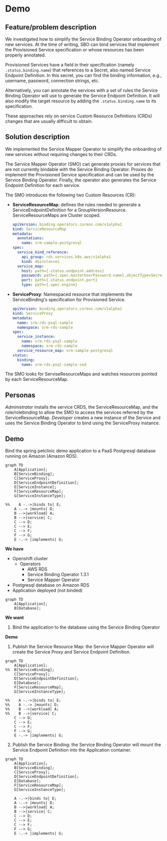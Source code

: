 # Demo

## Feature/problem description

We investigated how to simplify the Service Binding Operator onboarding of new services.
At the time of writing, SBO can bind services that implement the Provisioned Service specification or whose resources has been properly annotated.

Provisioned Services have a field in their specification (namely `.status.binding.name`) that references to a Secret, also named Service Endpoint Definition.
In this secret, you can find the binding information, e.g., username, password, connection strings, etc.

Alternatively, you can annotate the services with a set of rules the Service Binding Operator will use to generate the Service Endpoint Definition.
It will also modify the target resource by adding the `.status.binding.name` to its specification.

These approaches rely on service Custom Resource Definitions (CRDs) changes that are usually difficult to obtain.

## Solution description <!-- Show charts or whiteboard if needed -->

We implemented the Service Mapper Operator to simplify the onboarding of new services without requiring changes to their CRDs.

The Service Mapper Operator (SMO) can generate proxies for services that are not currently bindable with the Service Binding Operator.
Proxies do implement the Provisioned Service specification and can be used by the Service Binding Operator.
Finally, the operator also generates the Service Endpoint Definition for each service.

The SMO introduces the following two Custom Resources (CR):

* **ServiceResourceMap**: defines the rules needed to generate a ServiceEndpointDefinition for a GroupVersionResource. ServiceResourceMaps are Cluster scoped.
    ```yaml
    apiVersion: binding.operators.coreos.com/v1alpha1
    kind: ServiceResourceMap
    metadata:
      annotations:
        name: srm-sample-postgresql
    spec:
      service_kind_reference:
        api_group: rds.services.k8s.aws/v1alpha1
        kind: dbinstances
      service_map:
        host: path={.status.endpoint.address}
        password: path={.spec.masterUserPassword.name},objectType=Secret,sourceKey=password
        port: path={.status.endpoint.port}
        type: path={.spec.engine}
    ```
* **ServiceProxy**: Namespaced resource that implements the ServiceBinding's specification for Provisioned Service.
    ```yaml
    apiVersion: binding.operators.coreos.com/v1alpha1
    kind: ServiceProxy
    metadata:
      name: srm-rds-psql-sample
      namespace: srm-rds-sample
    spec:
      service_instance:
        name: srm-rds-psql-sample
        namespace: srm-rds-sample
      service_resource_map: srm-sample-postgresql
    status:
      binding:
        name: srm-rds-psql-sample-sed
   ```

The SMO looks for ServiseResourceMaps and watches resources pointed by each ServiceResourceMap.

## Personas

_Administrator_ installs the service CRDS, the ServiceResourceMap, and the role/rolebinding to allow the SMO to access the services referred by the ServiceResourceMap.
_Developer_ creates a new instance of the Service and uses the Service Binding Operator to bind using the ServiceProxy instance.

## Demo

Bind the spring petclinic demo application to a PaaS Postgresql database running on Amazon (Amazon RDS).

```mermaid
graph TD
	A[Application];
	B[ServiceBinding];
	C[ServiceProxy];
	D[ServiceEndpointDefinition];
	E[ServiceInstance];
	F[ServiceResourceMap];
    G[ServiceInstanceType];

%%    A -.->|binds to| E;
    A -.-> |mounts| D;
	B -->|workload| A;
	B -->|service| C;
	C --> D;
	C --> E;
	C --> F;
	F --> G;
    E -.-> |implements| G;
```

**We have**
* Openshift cluster
	* Operators
		* AWS RDS
		* Service Binding Operator 1.3.1
		* Service Mapper Operator
* Postgresql database on Amazon RDS
* Application deployed (not binded)

```mermaid
graph TD
    A[Application];
    B[Database];
```

**We want**
1. Bind the application to the database using the Service Binding Operator

**Demo**

1. Publish the Service Resource Map: the Service Mapper Operator will create the Service Proxy and Service Endpoint Definition.

```mermaid
graph TD
    A[Application];
%%	B[ServiceBinding];
    C[ServiceProxy];
    D[ServiceEndpointDefinition];
    E[Database];
    F[ServiceResourceMap];
    G[ServiceInstanceType];

%%    A -.->|binds to| E;
%%    A -.-> |mounts| D;
%%    B -->|workload| A;
%%    B -->|service| C;
    C --> D;
    C --> E;
    C --> F;
    F --> G;
    E -.-> |implements| G;
```

2. Publish the Service Binding: the Service Binding Operator will mount the Service Endpoint Definition into the Application container.

```mermaid
graph TD
    A[Application];
    B[ServiceBinding];
    C[ServiceProxy];
    D[ServiceEndpointDefinition];
    E[Database];
    F[ServiceResourceMap];
    G[ServiceInstanceType];

    A -.->|binds to| E;
    A -.-> |mounts| D;
    B -->|workload| A;
    B -->|service| C;
    C --> D;
    C --> E;
    C --> F;
    F --> G;
    E -.-> |implements| G;
```

